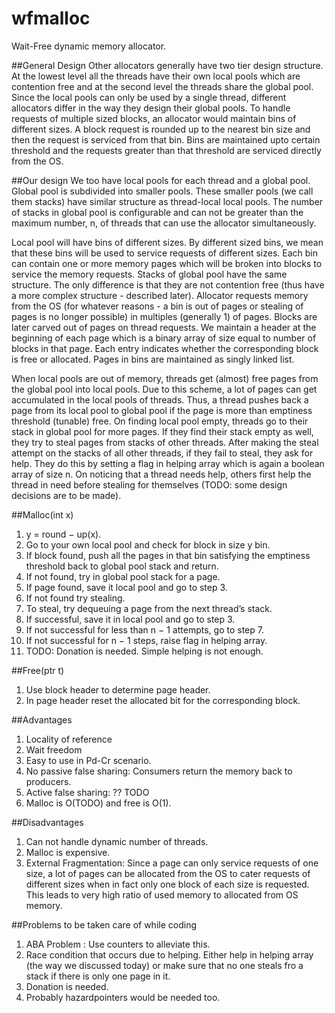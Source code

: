 # wfmalloc
Wait-Free dynamic memory allocator.

##General Design
Other allocators generally have two tier design structure. At the lowest level all the threads have their own
local pools which are contention free and at the second level the threads share the global pool. Since the
local pools can only be used by a single thread, different allocators differ in the way they design their global
pools. To handle requests of multiple sized blocks, an allocator would maintain bins of different sizes. A
block request is rounded up to the nearest bin size and then the request is serviced from that bin. Bins are
maintained upto certain threshold and the requests greater than that threshold are serviced directly from
the OS.

##Our design
We too have local pools for each thread and a global pool. Global pool is subdivided into smaller pools.
These smaller pools (we call them stacks) have similar structure as thread-local local pools. The number of
stacks in global pool is configurable and can not be greater than the maximum number, n, of threads that
can use the allocator simultaneously.

Local pool will have bins of different sizes. By different sized bins, we mean that these bins will be used to
service requests of different sizes. Each bin can contain one or more memory pages which will be broken into
blocks to service the memory requests. Stacks of global pool have the same structure. The only difference is
that they are not contention free (thus have a more complex structure - described later).
Allocator requests memory from the OS (for whatever reasons - a bin is out of pages or stealing of pages
is no longer possible) in multiples (generally 1) of pages. Blocks are later carved out of pages on thread
requests. We maintain a header at the beginning of each page which is a binary array of size equal to number
of blocks in that page. Each entry indicates whether the corresponding block is free or allocated. Pages in
bins are maintained as singly linked list.

When local pools are out of memory, threads get (almost) free pages from the global pool into local pools.
Due to this scheme, a lot of pages can get accumulated in the local pools of threads. Thus, a thread pushes
back a page from its local pool to global pool if the page is more than emptiness threshold (tunable) free.
On finding local pool empty, threads go to their stack in global pool for more pages. If they find their stack
empty as well, they try to steal pages from stacks of other threads. After making the steal attempt on the
stacks of all other threads, if they fail to steal, they ask for help. They do this by setting a flag in helping
array which is again a boolean array of size n. On noticing that a thread needs help, others first help the
thread in need before stealing for themselves (TODO: some design decisions are to be made).

##Malloc(int x)
1. y = round − up(x).
2. Go to your own local pool and check for block in size y bin.
3. If block found, push all the pages in that bin satisfying the emptiness threshold back to global pool
stack and return.
4. If not found, try in global pool stack for a page.
5. If page found, save it local pool and go to step 3.
6. If not found try stealing.
7. To steal, try dequeuing a page from the next thread’s stack.
8. If successful, save it in local pool and go to step 3.
9. If not successful for less than n − 1 attempts, go to step 7.
10. If not successful for n − 1 steps, raise flag in helping array.
11. TODO: Donation is needed. Simple helping is not enough.

##Free(ptr t)
1. Use block header to determine page header.
2. In page header reset the allocated bit for the corresponding block.

##Advantages
1. Locality of reference
2. Wait freedom
3. Easy to use in Pd-Cr scenario.
4. No passive false sharing: Consumers return the memory back to producers.
5. Active false sharing: ?? TODO
6. Malloc is O(TODO) and free is O(1).

##Disadvantages
1. Can not handle dynamic number of threads.
2. Malloc is expensive.
3. External Fragmentation: Since a page can only service requests of one size, a lot of pages can be
allocated from the OS to cater requests of different sizes when in fact only one block of each size is
requested. This leads to very high ratio of used memory to allocated from OS memory.

##Problems to be taken care of while coding
1. ABA Problem : Use counters to alleviate this.
2. Race condition that occurs due to helping. Either help in helping array (the way we discussed today)
or make sure that no one steals fro a stack if there is only one page in it.
3. Donation is needed.
4. Probably hazardpointers would be needed too.
